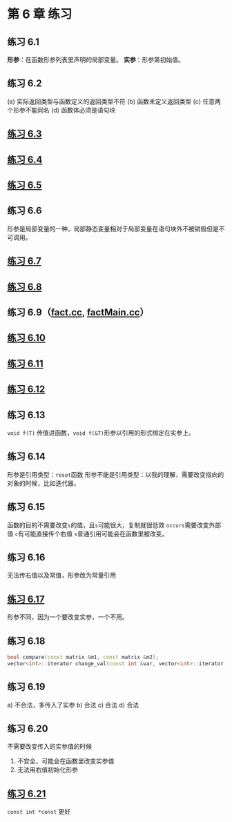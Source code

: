 # 第 6 章 练习

## 练习 6.1

**形参**：在函数形参列表里声明的局部变量。
**实参**：形参第初始值。

## 练习 6.2

(a) 实际返回类型与函数定义的返回类型不符
(b) 函数未定义返回类型
(c) 任意两个形参不能同名
(d) 函数体必须是语句块

## [练习 6.3](ch06/ex6_3.cpp)

## [练习 6.4](ch06/ex6_4.cpp)

## [练习 6.5](ch06/ex6_5.cpp)

## 练习 6.6

形参是局部变量的一种，局部静态变量相对于局部变量在语句块外不被销毁但是不可调用。

## [练习 6.7](ch06/ex6_7.cpp)

## [练习 6.8](ch06/Chapter6.h)

## 练习 6.9（[fact.cc](ch06/fact.cc), [factMain.cc](ch06/factMain.cc)）

## [练习 6.10](ch06/ex6_10.cpp)

## [练习 6.11](ch06/ex6_11.cpp)

## [练习 6.12](ch06/ex6_12.cpp)

## 练习 6.13

`void f(T)` 传值进函数，`void f(&T)`形参以引用的形式绑定在实参上。

## 练习 6.14

形参是引用类型：`reset`函数
形参不能是引用类型：以我的理解，需要改变指向的对象的时候，比如迭代器。

## 练习 6.15

函数的目的不需要改变`s`的值，且`s`可能很大，复制就很低效
`occurs`需要改变外部值
`c`有可能直接传个右值
`s`普通引用可能会在函数里被改变。

## 练习 6.16

无法传右值以及常值，形参改为常量引用

## [练习 6.17](ch06/ex6_17.cpp)

形参不同，因为一个要改变实参，一个不用。

## 练习 6.18

```cpp
bool compare(const matrix &m1, const matrix &m2);
vector<int>::iterator change_val(const int &var, vector<int>::iterator iter);
```

## 练习 6.19

a) 不合法，多传入了实参
b) 合法
c) 合法
d) 合法

## 练习 6.20

不需要改变传入的实参值的时候

1. 不安全，可能会在函数里改变实参值
2. 无法用右值初始化形参

## [练习 6.21](ch06/ex6_21.cpp)

`const int *const` 更好

